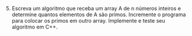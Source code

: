 5. Escreva um algoritmo que receba um array A de n números inteiros e determine quantos elementos de A são primos.
Incremente o programa para colocar os primos em outro array.
Implemente e teste seu algoritmo em C++.